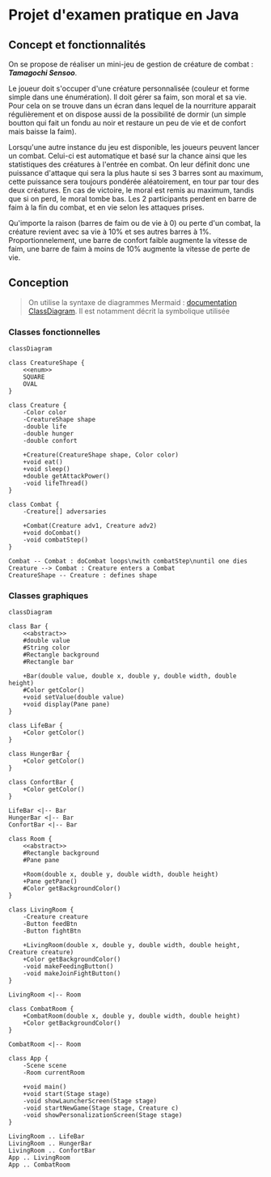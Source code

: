 # Projet d'examen pratique en Java

## Concept et fonctionnalités

On se propose de réaliser un mini-jeu de gestion de créature de combat : __*Tamagochi Sensoo*__.

Le joueur doit s'occuper d'une créature personnalisée (couleur et forme simple dans une énumération). Il doit gérer sa faim, son moral et sa vie. Pour cela on se trouve dans un écran dans lequel de la nourriture apparait régulièrement et on dispose aussi de la possibilité de dormir (un simple boutton qui fait un fondu au noir et restaure un peu de vie et de confort mais baisse la faim). 

Lorsqu'une autre instance du jeu est disponible, les joueurs peuvent lancer un combat. Celui-ci est automatique et basé sur la chance ainsi que les statistiques des créatures à l'entrée en combat. On leur définit donc une puissance d'attaque qui sera la plus haute si ses 3 barres sont au maximum, cette puissance sera toujours pondérée aléatoirement, en tour par tour des deux créatures. En cas de victoire, le moral est remis au maximum, tandis que si on perd, le moral tombe bas. Les 2 participants perdent en barre de faim à la fin du combat, et en vie selon les attaques prises.

Qu'importe la raison (barres de faim ou de vie à 0) ou perte d'un combat, la créature revient avec sa vie à 10% et ses autres barres à 1%. Proportionnelement, une barre de confort faible augmente la vitesse de faim, une barre de faim à moins de 10% augmente la vitesse de perte de vie.

## Conception

> On utilise la syntaxe de diagrammes Mermaid : [documentation ClassDiagram](https://mermaid.js.org/syntax/classDiagram.html#class-diagrams). Il est notamment décrit la symbolique utilisée

### Classes fonctionnelles

```mermaid
classDiagram

class CreatureShape {
    <<enum>>
    SQUARE
    OVAL
}

class Creature {
    -Color color
    -CreatureShape shape
    -double life
    -double hunger
    -double confort

    +Creature(CreatureShape shape, Color color)
    +void eat()
    +void sleep()
    +double getAttackPower()
    -void lifeThread()
}

class Combat {
    -Creature[] adversaries
    
    +Combat(Creature adv1, Creature adv2)
    +void doCombat()
    -void combatStep()
}

Combat -- Combat : doCombat loops\nwith combatStep\nuntil one dies
Creature --> Combat : Creature enters a Combat
CreatureShape -- Creature : defines shape
```

### Classes graphiques

```mermaid
classDiagram

class Bar {
    <<abstract>>
    #double value
    #String color
    #Rectangle background
    #Rectangle bar

    +Bar(double value, double x, double y, double width, double height)
    #Color getColor()
    +void setValue(double value)
    +void display(Pane pane)
}

class LifeBar {
    +Color getColor()
}

class HungerBar {
    +Color getColor()
}

class ConfortBar {
    +Color getColor()
}

LifeBar <|-- Bar
HungerBar <|-- Bar
ConfortBar <|-- Bar

class Room {
    <<abstract>>
    #Rectangle background
    #Pane pane

    +Room(double x, double y, double width, double height)
    +Pane getPane()
    #Color getBackgroundColor()
}

class LivingRoom {
    -Creature creature
    -Button feedBtn
    -Button fightBtn

    +LivingRoom(double x, double y, double width, double height, Creature creature)
    +Color getBackgroundColor()
    -void makeFeedingButton()
    -void makeJoinFightButton()
}

LivingRoom <|-- Room

class CombatRoom {
    +CombatRoom(double x, double y, double width, double height)
    +Color getBackgroundColor()
}

CombatRoom <|-- Room

class App {
    -Scene scene
    -Room currentRoom

    +void main()
    +void start(Stage stage)
    -void showLauncherScreen(Stage stage)
    -void startNewGame(Stage stage, Creature c)
    -void showPersonalizationScreen(Stage stage)
}

LivingRoom .. LifeBar
LivingRoom .. HungerBar
LivingRoom .. ConfortBar
App .. LivingRoom
App .. CombatRoom
```